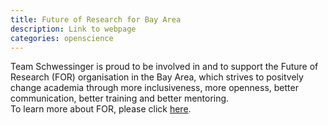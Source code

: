 ```yaml
---
title: Future of Research for Bay Area 
description: Link to webpage
categories: openscience
---
```


Team Schwessinger is proud to be involved in and to support the Future of Research (FOR) organisation in the Bay Area, which strives to positvely change academia through more inclusiveness, more openness, better communication, better training and better mentoring.  
To learn more about FOR, please click [here](http://www.futureofresearch.org/bay-area/).
